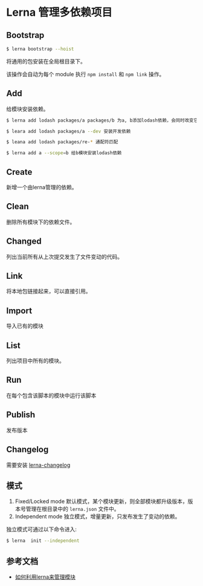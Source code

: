 # Lerna 管理多依赖项目

## Bootstrap

``` bash
$ lerna bootstrap --hoist
```

将通用的包安装在全局根目录下。

该操作会自动为每个 module 执行 `npm install` 和 `npm link` 操作。

## Add

给模块安装依赖。

``` bash
$ lerna add lodash packages/a packages/b 为a, b添加lodash依赖，会同时改变它们的package.json

$ leara add lodash packages/a --dev 安装开发依赖

$ leana add lodash packages/re-* 通配符匹配

$ lerna add a --scope=b 给b模块安装lodash依赖
```

## Create

新增一个由lerna管理的依赖。

## Clean

删除所有模块下的依赖文件。

## Changed

列出当前所有从上次提交发生了文件变动的代码。

## Link

将本地包链接起来，可以直接引用。

## Import

导入已有的模块

## List

列出项目中所有的模块。

## Run

在每个包含该脚本的模块中运行该脚本

## Publish

发布版本

## Changelog

需要安装 [lerna-changelog](https://github.com/lerna/lerna-changelog)

## 模式

1. Fixed/Locked mode 默认模式，某个模块更新，则全部模块都升级版本，版本号管理在根目录中的 `lerna.json` 文件中。
2. Independent mode 独立模式，增量更新，只发布发生了变动的依赖。

独立模式可通过以下命令进入:

``` bash
$ lerna  init --independent
```

## 参考文档

- [如何利用lerna来管理模块](https://blog.csdn.net/scq000123/article/details/87949042)

